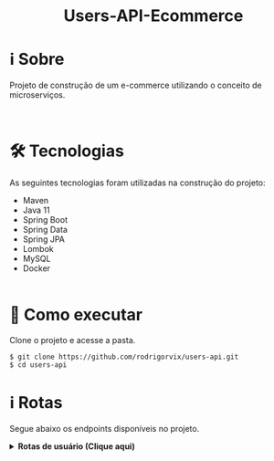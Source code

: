 <h1 align="center">
    Users-API-Ecommerce
</h1>


# ℹ️ Sobre

<p>
Projeto de construção de um e-commerce utilizando o conceito de microserviços. 
</p>
  <br>

# 🛠 Tecnologias

As seguintes tecnologias foram utilizadas na construção do projeto:
  
- Maven
- Java 11
- Spring Boot
- Spring Data
- Spring JPA
- Lombok
- MySQL
- Docker
  <br><br>

# 🚀 Como executar

Clone o projeto e acesse a pasta.

```
$ git clone https://github.com/rodrigorvix/users-api.git
$ cd users-api
```

# ℹ️ Rotas

Segue abaixo os endpoints disponíveis no projeto.


<details><summary><b>Rotas de usuário (Clique aqui)</b></summary>

1 - POST - http://localhost:8081/v1/users

```
{
	"name":"Teste01",
	"username":"teste01",
	"password":"123456",
	"profile":"ADMIN",
	"birthDate":"1995-05-30"
}
```
2- GET - http://localhost:8081/v1/users

```

```

3 - PATCH - http://localhost:8081/v1/users/{user_id}

```
{
	"name":"Teste01",
	"username":"teste01",
	"password":"123456",
	"profile":"ADMIN",
	"birthDate":"1995-05-30"
}
```

4 - DELETE - http://localhost:8081/v1/users/{user_id}

```

```
</details>

